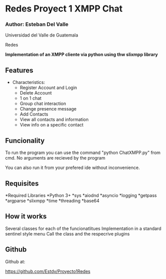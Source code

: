 # Redes Proyect 1 XMPP Chat
 
### Author: Esteban Del Valle

Universidad del Valle de Guatemala

Redes

**Implementation of an XMPP cliente via python using thw slixmpp library**

## Features

* Characteristics:
	* Register Account and Login
	* Delete Account
	* 1 on 1 chat
	* Group chat interaction
	* Change presence message
	* Add Contacts
	* View all contacts and information
	* View info on a specific contact



## Funcionality

To run the program you can use the command "python ChatXMPP.py" from cmd. No arguments are recieved by the program

You can also run it from your prefered ide without inconvenience.


## Requisites

*Required Libraries
	*Python 3+
	*sys
	*aiodnd
	*asyncio
	*logging
	*getpass
	*argparse
	*slixmpp
	*time
	*threading
	*base64


## How it works

Several classes for each of the funcionatlitues
Implementation in a standard sentinel style menu
Call the class and the respecrive plugins


## Github
Github at:

https://github.com/Estdv/Proyecto1Redes